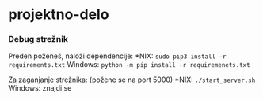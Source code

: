 # projektno-delo

### Debug strežnik
Preden poženeš, naloži dependencije:
*NIX: `sudo pip3 install -r requirements.txt`
Windows: `python -m pip install -r requiremenets.txt`

Za zaganjanje strežnika: (požene se na port 5000)
*NIX: `./start_server.sh`
Windows: znajdi se
